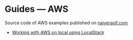 # Guides &mdash; AWS

Source code of AWS examples published on [naiyerasif.com](https://www.naiyerasif.com)

- [Working with AWS on local using LocalStack](./localstack-with-aws-cli/)
